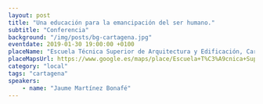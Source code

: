 ```yaml
---
layout: post
title: "Una educación para la emancipación del ser humano."
subtitle: "Conferencia"
background: "/img/posts/bg-cartagena.jpg"
eventdate: 2019-01-30 19:00:00 +0100
placeName: "Escuela Técnica Superior de Arquitectura y Edificación, Cartagena."
placeMapsUrl: https://www.google.es/maps/place/Escuela+T%C3%A9cnica+Superior+de+Arquitectura+y+Edificaci%C3%B3n/@37.6066789,-0.9813371,17z/data=!3m1!4b1!4m5!3m4!1s0xd63418972cd92df:0x208788401eaf985d!8m2!3d37.6066747!4d-0.9791484
category: "local"
tags: "cartagena"
speakers:
    - name: "Jaume Martínez Bonafé"
---
```

